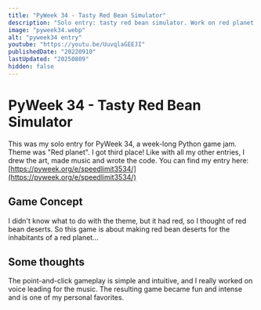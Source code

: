 ```yaml
---
title: "PyWeek 34 - Tasty Red Bean Simulator"
description: "Solo entry: tasty red bean simulator. Work on red planet to serve red bean dishes to those creatures and there is an unexpected customer."
image: "pyweek34.webp"
alt: "pyweek34 entry"
youtube: "https://youtu.be/UuvqlaGEEJI"
publishedDate: "20220910"
lastUpdated: "20250809"
hidden: false
---
```


# PyWeek 34 - Tasty Red Bean Simulator

This was my solo entry for PyWeek 34, a week-long Python game jam. Theme was "Red planet". I got third place! Like with all my other entries, I drew the art, made music and wrote the code.
You can find my entry here: [https://pyweek.org/e/speedlimit3534/](https://pyweek.org/e/speedlimit3534/)

## Game Concept
I didn't know what to do with the theme, but it had red, so I thought of red bean deserts. So this game is about making red bean deserts for the inhabitants of a red planet...

## Some thoughts
The point-and-click gameplay is simple and intuitive, and I really worked on voice leading for the music. The resulting game became fun and intense and is one of my personal favorites.
